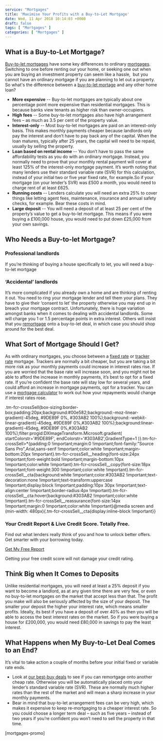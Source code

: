 ```yaml
---
service: "Mortgages"
title: 'Maximise Your Profits with a Buy-to-Let Mortgage'
date: Wed, 11 Apr 2018 10:14:03 +0000
draft: false
tags: [ "Mortgages" ]
categories: [ "Mortgages" ]
---
```


What is a Buy-to-Let Mortgage?
------------------------------

[Buy-to-let mortgages](https://www.totallymoney.com/mortgages/buy-to-let/) have some key differences to ordinary [mortgages](https://www.totallymoney.com/mortgages/). Switching to one before renting our your home, or seeking one out when you are buying an investment property can seem like a hassle,  but you cannot have an ordinary mortgage if you are planning to let out a property. So what's the difference between a [buy-to-let mortage](https://www.totallymoney.com/mortgages/buy-to-let/) and any other home loan?

*   **More expensive** \-\- Buy-to-let mortgages are typically about one percentage point more expensive than residential mortgages. This is because banks view tenants as higher risk than owner-occupiers.
*   **High fees** \-\- Some buy-to-let mortgages also have high arrangement fees – as much as 3.5 per cent of the property value.
*   **Interest-only** \-\- Most buy-to-let mortgages are paid on an interest-only basis. This makes monthly payments cheaper because landlords only pay the interest and don’t have to pay back any of the capital. When the loan matures, typically after 25 years, the capital will need to be repaid, usually by selling the property.
*   **Loan based on rental income** \-\- You don’t have to pass the same affordability tests as you do with an ordinary mortgage. Instead, you normally need to prove that your monthly rental payment will cover at least 125% of the interest-only mortgage payment. It’s worth noting that many lenders use their standard variable rate (SVR) for this calculation, instead of your initial two or five year fixed rate, for example.So if your mortgage (on your lender’s SVR) was £500 a month, you would need to charge rent of at least £625.
*   **Running costs** \-\- Lenders calculate you will need an extra 25% to cover things like letting agent fees, maintenance, insurance and annual safety checks, for example. Bear these costs in mind.
*   **Large deposit** \-\- You will need a deposit of at least 25 per cent of the property’s value to get a buy-to-let mortgage. This means if you were buying a £100,000 house, you would need to put down £25,000 from your own savings.

Who Needs a Buy-to-let Mortgage?
--------------------------------

### Professional landlords

If you’re thinking of buying a house specifically to let, you will need a buy-to-let mortgage

### ‘Accidental’ landlords

It’s more complicated if you already own a home and are thinking of renting it out. You need to ring your mortgage lender and tell them your plans. They have to give their ‘consent to let’ the property otherwise you may end up in breach your mortgage contract. Unfortunately, there is huge variation amongst banks when it comes to dealing with accidental landlords. Some will charge you 1 or 1.5 percentage points in extra interest. Others will insist that you [remortgage](https://www.totallymoney.com/mortgages/remortgages/) onto a buy-to-let deal, in which case you should shop around for the best deal.

What Sort of Mortgage Should I Get?
-----------------------------------

As with ordinary mortgages, you choose between a [fixed rate](https://www.totallymoney.com/mortgages/fixed-rate/) or [tracker rate](https://www.totallymoney.com/mortgages/tracker-rate/) mortgage. Trackers are normally a bit cheaper, but you are taking a bit more risk as your monthly payments could increase in interest rates rise. If you are worried that the base rate will increase soon, and you might not be able to afford the increase in monthly payments, it’s best to opt for a fixed rate. If you’re confident the base rate will stay low for several years, and could afford an increase in mortgage payments, opt for a tracker. You can use a [mortgage calculator](https://www.totallymoney.com/mortgages/mortgage-calculator/) to work out how your repayments would change if interest rates rose.

.tm-fcr-crossSell{box-sizing:border-box;padding:20px;background:#00e582;background:-moz-linear-gradient(-45deg, #9DE89F 0%, #303AB2 100%);background:-webkit-linear-gradient(-45deg, #9DE89F 0%,#303AB2 100%);background:linear-gradient(-45deg, #9DE89F 0%,#303AB2 100%);filter:progid:DXImageTransform.Microsoft.gradient( startColorstr='#9DE89F', endColorstr='#303AB2',GradientType=1 )}.tm-fcr-crossSell>*{padding:0 !important;margin:0 !important;font-family:"Source Sans Pro",Arial,sans-serif !important;color:white !important;margin-bottom:20px !important}.tm-fcr-crossSell\_\_heading{font-size:24px !important;font-weight:bold !important;margin-bottom:10px !important;color:white !important}.tm-fcr-crossSell\_\_copy{font-size:18px !important;font-weight:300 !important;color:white !important}.tm-fcr-crossSell\_\_cta{background:white !important;color:#303AB2 !important;text-decoration:none !important;text-transform:uppercase !important;display:block !important;padding:10px 30px !important;text-align:center !important;border-radius:4px !important}.tm-fcr-crossSell\_\_cta:hover{background:#303AB2 !important;color:white !important}.tm-fcr-crossSell\_\_reassurance{font-size:14px !important;margin:0 !important;color:white !important}@media screen and (min-width: 480px){.tm-fcr-crossSell\_\_cta{display:inline-block !important}}

### Your Credit Report & Live Credit Score. Totally Free.

Find out what lenders really think of you and how to unlock better offers. Get smarter with your borrowing today.

[Get My Free Report](https://www.totallymoney.com/free-credit-report/)

Getting your free credit score will not damage your credit rating.

Think Big when It Comes to Deposits
-----------------------------------

Unlike residential mortgages, you will need at least a 25% deposit if you want to become a landlord, as at any given time there are very few, or even no buy-to-let mortgages on the market that accept less than that. The profit you make will also be seriously affected by the size of your deposit. The smaller your deposit the higher your interest rate, which means smaller profits. Ideally, its best if you have a deposit of over 40% as then you will be able to access the best interest rates on the market. So if you were buying a house for £200,000, you would need £80,000 in savings to pay the least interest.

What Happens when My Buy-to-Let Deal Comes to an End?
-----------------------------------------------------

It’s vital to take action a couple of months before your initial fixed or variable rate ends.

*   Look at [our best-buy deals](https://www.totallymoney.com/mortgages/buy-to-let/) to see if you can remortgage onto another cheap rate. Otherwise you will be automatically placed onto your lender’s standard variable rate (SVR). These are normally much higher rates than the rest of the market and will mean a sharp increase in your monthly payments.
*   Bear in mind that buy-to-let arrangement fees can be very high, which makes it expensive to keep re-mortgaging to a cheaper interest rate. So you could choose a longer term deal – such as five years – instead of two years if you’re confident you won’t need to sell the property in that time.

\[mortgages-promo\]
